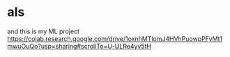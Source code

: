 # als

and this is my ML project https://colab.research.google.com/drive/1oxnhMTlomJ4HVhPuowpPFyMt1mwuOuQo?usp=sharing#scrollTo=U-ULRe4yv5tH
